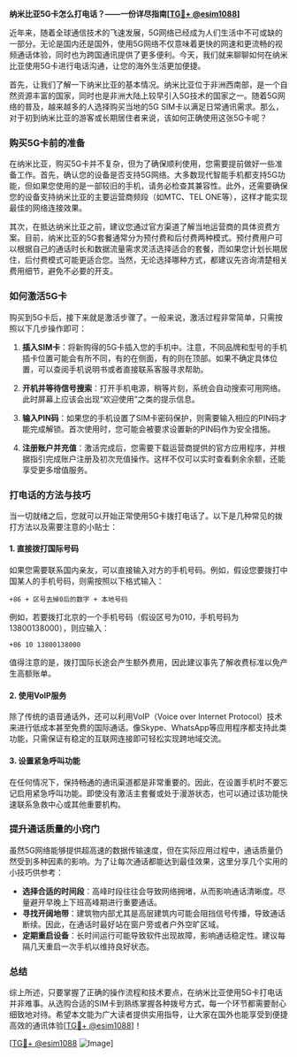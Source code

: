 **纳米比亚5G卡怎么打电话？——一份详尽指南[[TG💪+ @esim1088](https://t.me/s/esim1088)]**

近年来，随着全球通信技术的飞速发展，5G网络已经成为人们生活中不可或缺的一部分。无论是国内还是国外，使用5G网络不仅意味着更快的网速和更流畅的视频通话体验，同时也为跨国通讯提供了更多便利。今天，我们就来聊聊如何在纳米比亚使用5G卡进行电话沟通，让您的海外生活更加便捷。

首先，让我们了解一下纳米比亚的基本情况。纳米比亚位于非洲西南部，是一个自然资源丰富的国家，同时也是非洲大陆上较早引入5G技术的国家之一。随着5G网络的普及，越来越多的人选择购买当地的5G SIM卡以满足日常通讯需求。那么，对于初到纳米比亚的游客或长期居住者来说，该如何正确使用这张5G卡呢？

### 购买5G卡前的准备

在纳米比亚，购买5G卡并不复杂，但为了确保顺利使用，您需要提前做好一些准备工作。首先，确认您的设备是否支持5G网络。大多数现代智能手机都支持5G功能，但如果您使用的是一部较旧的手机，请务必检查其兼容性。此外，还需要确保您的设备支持纳米比亚的主要运营商频段（如MTC、TEL ONE等），这样才能实现最佳的网络连接效果。

其次，在抵达纳米比亚之前，建议您通过官方渠道了解当地运营商的具体资费方案。目前，纳米比亚的5G套餐通常分为预付费和后付费两种模式。预付费用户可以根据自己的通话时长和数据流量需求灵活选择适合的套餐，而如果您计划长期居住，后付费模式可能更适合您。当然，无论选择哪种方式，都建议先咨询清楚相关费用细节，避免不必要的开支。

### 如何激活5G卡

购买到5G卡后，接下来就是激活步骤了。一般来说，激活过程非常简单，只需按照以下几步操作即可：

1. **插入SIM卡**：将新购得的5G卡插入您的手机中。注意，不同品牌和型号的手机插卡位置可能会有所不同，有的在侧面，有的则在顶部。如果不确定具体位置，可以查阅手机说明书或者直接联系客服寻求帮助。

2. **开机并等待信号搜索**：打开手机电源，稍等片刻，系统会自动搜索可用网络。此时屏幕上应该会出现“欢迎使用”之类的提示信息。

3. **输入PIN码**：如果您的手机设置了SIM卡密码保护，则需要输入相应的PIN码才能完成解锁。首次使用时，您可能会被要求设置新的PIN码作为安全措施。

4. **注册账户并充值**：激活完成后，您需要下载运营商提供的官方应用程序，并根据指引完成账户注册及初次充值操作。这样不仅可以实时查看剩余余额，还能享受更多增值服务。

### 打电话的方法与技巧

当一切就绪之后，您就可以开始正常使用5G卡拨打电话了。以下是几种常见的拨打方法以及需要注意的小贴士：

#### 1. 直接拨打国际号码
如果您需要联系国内亲友，可以直接输入对方的手机号码。例如，假设您要拨打中国某人的手机号码，则需按照以下格式输入：
```
+86 + 区号去掉0后的数字 + 本地号码
```
例如，若要拨打北京的一个手机号码（假设区号为010，手机号码为13800138000），则应输入：
```
+86 10 13800138000
```
值得注意的是，拨打国际长途会产生额外费用，因此建议事先了解收费标准以免产生高额账单。

#### 2. 使用VoIP服务
除了传统的语音通话外，还可以利用VoIP（Voice over Internet Protocol）技术来进行低成本甚至免费的国际通话。像Skype、WhatsApp等应用程序都支持此类功能，只需保证有稳定的互联网连接即可轻松实现跨地域交流。

#### 3. 设置紧急呼叫功能
在任何情况下，保持畅通的通讯渠道都是非常重要的。因此，在设置手机时不要忘记启用紧急呼叫功能。即使没有激活主套餐或处于漫游状态，也可以通过该功能快速联系急救中心或其他重要机构。

### 提升通话质量的小窍门

虽然5G网络能够提供超高速的数据传输速度，但在实际应用过程中，通话质量仍然受到多种因素的影响。为了让每次通话都能达到最佳效果，这里分享几个实用的小技巧供参考：

- **选择合适的时间段**：高峰时段往往会导致网络拥堵，从而影响通话清晰度。尽量避开早晚上下班高峰期进行重要通话。
- **寻找开阔地带**：建筑物内部尤其是高层建筑内可能会阻挡信号传播，导致通话断续。因此，在通话时最好站在窗户旁或者户外空旷区域。
- **定期重启设备**：长时间运行可能导致软件出现故障，影响通话稳定性。建议每隔几天重启一次手机以维持良好状态。

### 总结

综上所述，只要掌握了正确的操作流程和技术要点，在纳米比亚使用5G卡打电话并非难事。从选购合适的SIM卡到熟练掌握各种拨号方式，每一个环节都需要耐心细致地对待。希望本文能为广大读者提供实用指导，让大家在国外也能享受到便捷高效的通讯体验[[TG💪+ @esim1088](https://t.me/s/esim1088)]！

[[TG💪+ @esim1088](https://t.me/s/esim1088) ![Image](https://i.postimg.cc/4NQfJmqS/Snipaste-2025-05-13-00-14-12.png)]